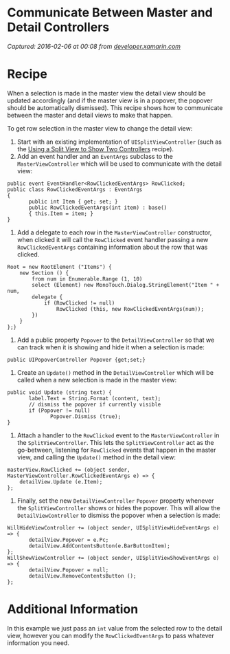 # Communicate Between Master and Detail Controllers

_Captured: 2016-02-06 at 00:08 from [developer.xamarin.com](https://developer.xamarin.com/recipes/ios/content_controls/split_view/communicate_between_master_and_detail_controllers/)_

# Recipe

When a selection is made in the master view the detail view should be updated accordingly (and if the master view is in a popover, the popover should be automatically dismissed). This recipe shows how to communicate between the master and detail views to make that happen.

To get row selection in the master view to change the detail view:

  1. Start with an existing implementation of `UISplitViewController` (such as the [Using a Split View to Show Two Controllers](http://developer.xamarin.com/recipes/ios/content_controls/split_view/use_split_view_to_show_two_controllers/) recipe).
  1. Add an event handler and an `EventArgs` subclass to the `MasterViewController` which will be used to communicate with the detail view:
    
    
    public event EventHandler<RowClickedEventArgs> RowClicked;
    public class RowClickedEventArgs : EventArgs
    {
           public int Item { get; set; }
           public RowClickedEventArgs(int item) : base()
           { this.Item = item; }
    }

  1. Add a delegate to each row in the `MasterViewController` constructor, when clicked it will call the `RowClicked` event handler passing a new `RowClickedEventArgs` containing information about the row that was clicked.
    
    
    Root = new RootElement ("Items") {
        new Section () {
            from num in Enumerable.Range (1, 10)
            select (Element) new MonoTouch.Dialog.StringElement("Item " + num,
            delegate {
                if (RowClicked != null)
                    RowClicked (this, new RowClickedEventArgs(num));
            })
        }
    };}

  1. Add a public property `Popover` to the `DetailViewController` so that we can track when it is showing and hide it when a selection is made:
    
    
    public UIPopoverController Popover {get;set;}

  1. Create an `Update()` method in the `DetailViewController` which will be called when a new selection is made in the master view:
    
    
    public void Update (string text) {
           label.Text = String.Format (content, text);
           // dismiss the popover if currently visible
           if (Popover != null)
                  Popover.Dismiss (true);
    }

  1. Attach a handler to the `RowClicked` event to the `MasterViewController` in the `SplitViewController`. This lets the `SplitViewController` act as the go-between, listening for `RowClicked` events that happen in the master view, and calling the `Update()` method in the detail view:
    
    
    masterView.RowClicked += (object sender, MasterViewController.RowClickedEventArgs e) => {
        detailView.Update (e.Item);
    };

  1. Finally, set the new `DetailViewController` `Popover` property whenever the `SplitViewController` shows or hides the popover. This will allow the `DetailViewController` to dismiss the popover when a selection is made: 
    
    
    WillHideViewController += (object sender, UISplitViewHideEventArgs e) => {
           detailView.Popover = e.Pc;
           detailView.AddContentsButton(e.BarButtonItem);
    };
    WillShowViewController += (object sender, UISplitViewShowEventArgs e) => {
           detailView.Popover = null;
           detailView.RemoveContentsButton ();
    };

# Additional Information

In this example we just pass an `int` value from the selected row to the detail view, however you can modify the `RowClickedEventArgs` to pass whatever information you need.
